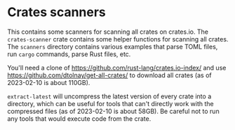 # Crates scanners

This contains some scanners for scanning all crates on crates.io.
The `crates-scanner` crate contains some helper functions for scanning all crates.
The `scanners` directory contains various examples that parse TOML files, run `cargo` commands, parse Rust files, etc.

You'll need a clone of https://github.com/rust-lang/crates.io-index/ and use <https://github.com/dtolnay/get-all-crates/> to download all crates (as of 2023-02-10 is about 110GB).

`extract-latest` will uncompress the latest version of every crate into a directory, which can be useful for tools that can't directly work with the compressed files (as of 2023-02-10 is about 58GB).
Be careful not to run any tools that would execute code from the crate.
